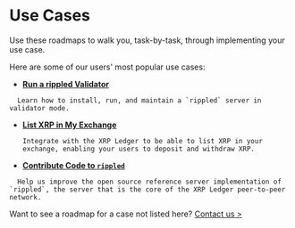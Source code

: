 # Use Cases

Use these roadmaps to walk you, task-by-task, through implementing your use case.

Here are some of our users' most popular use cases:

* **[Run a rippled Validator](run-a-rippled-validator.html)**
<!--{# TODO: link #}-->

      Learn how to install, run, and maintain a `rippled` server in validator mode.

* **[List XRP in My Exchange](list-xrp-in-your-exchange)**

      Integrate with the XRP Ledger to be able to list XRP in your exchange, enabling your users to deposit and withdraw XRP.

* **[Contribute Code to `rippled`](contribute-code-to-rippled.html)**
<!--{# TODO: link #}-->

      Help us improve the open source reference server implementation of `rippled`, the server that is the core of the XRP Ledger peer-to-peer network.


Want to see a roadmap for a case not listed here? [Contact us >](mailto:docs@ripple.com)
